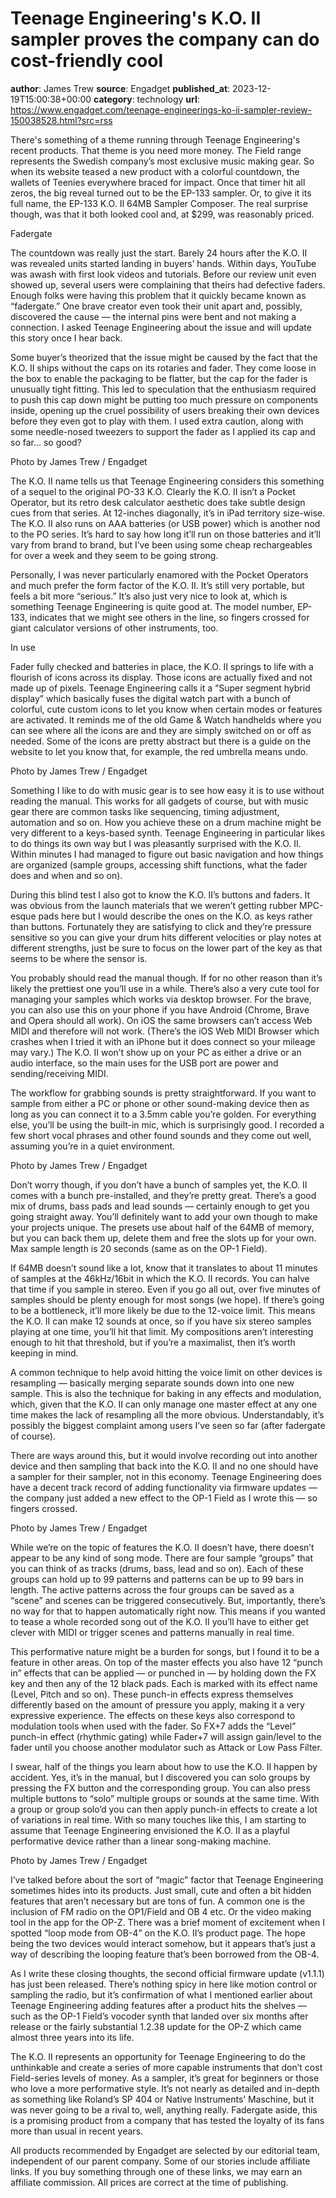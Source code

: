 # Teenage Engineering's K.O. II sampler proves the company can do cost-friendly cool
**author**: James Trew
**source**: Engadget
**published_at**: 2023-12-19T15:00:38+00:00
**category**: technology
**url**: https://www.engadget.com/teenage-engineerings-ko-ii-sampler-review-150038528.html?src=rss

There's something of a theme running through Teenage Engineering's recent products. That theme is you need more money. The Field range represents the Swedish company’s most exclusive music making gear. So when its website teased a new product with a colorful countdown, the wallets of Teenies everywhere braced for impact. Once that timer hit all zeros, the big reveal turned out to be the EP-133 sampler. Or, to give it its full name, the EP-133 K.O. II 64MB Sampler Composer. The real surprise though, was that it both looked cool and, at $299, was reasonably priced.

Fadergate

The countdown was really just the start. Barely 24 hours after the K.O. II was revealed units started landing in buyers’ hands. Within days, YouTube was awash with first look videos and tutorials. Before our review unit even showed up, several users were complaining that theirs had defective faders. Enough folks were having this problem that it quickly became known as “fadergate.” One brave creator even took their unit apart and, possibly, discovered the cause — the internal pins were bent and not making a connection. I asked Teenage Engineering about the issue and will update this story once I hear back.

Some buyer’s theorized that the issue might be caused by the fact that the K.O. II ships without the caps on its rotaries and fader. They come loose in the box to enable the packaging to be flatter, but the cap for the fader is unusually tight fitting. This led to speculation that the enthusiasm required to push this cap down might be putting too much pressure on components inside, opening up the cruel possibility of users breaking their own devices before they even got to play with them. I used extra caution, along with some needle-nosed tweezers to support the fader as I applied its cap and so far… so good?

Photo by James Trew / Engadget

The K.O. II name tells us that Teenage Engineering considers this something of a sequel to the original PO-33 K.O. Clearly the K.O. II isn’t a Pocket Operator, but its retro desk calculator aesthetic does take subtle design cues from that series. At 12-inches diagonally, it’s in iPad territory size-wise. The K.O. II also runs on AAA batteries (or USB power) which is another nod to the PO series. It’s hard to say how long it’ll run on those batteries and it’ll vary from brand to brand, but I’ve been using some cheap rechargeables for over a week and they seem to be going strong.

Personally, I was never particularly enamored with the Pocket Operators and much prefer the form factor of the K.O. II. It’s still very portable, but feels a bit more “serious.” It’s also just very nice to look at, which is something Teenage Engineering is quite good at. The model number, EP-133, indicates that we might see others in the line, so fingers crossed for giant calculator versions of other instruments, too.

In use

Fader fully checked and batteries in place, the K.O. II springs to life with a flourish of icons across its display. Those icons are actually fixed and not made up of pixels. Teenage Engineering calls it a “Super segment hybrid display” which basically fuses the digital watch part with a bunch of colorful, cute custom icons to let you know when certain modes or features are activated. It reminds me of the old Game & Watch handhelds where you can see where all the icons are and they are simply switched on or off as needed. Some of the icons are pretty abstract but there is a guide on the website to let you know that, for example, the red umbrella means undo.

Photo by James Trew / Engadget

Something I like to do with music gear is to see how easy it is to use without reading the manual. This works for all gadgets of course, but with music gear there are common tasks like sequencing, timing adjustment, automation and so on. How you achieve these on a drum machine might be very different to a keys-based synth. Teenage Engineering in particular likes to do things its own way but I was pleasantly surprised with the K.O. II. Within minutes I had managed to figure out basic navigation and how things are organized (sample groups, accessing shift functions, what the fader does and when and so on).

During this blind test I also got to know the K.O. II’s buttons and faders. It was obvious from the launch materials that we weren’t getting rubber MPC-esque pads here but I would describe the ones on the K.O. as keys rather than buttons. Fortunately they are satisfying to click and they’re pressure sensitive so you can give your drum hits different velocities or play notes at different strengths, just be sure to focus on the lower part of the key as that seems to be where the sensor is.

You probably should read the manual though. If for no other reason than it’s likely the prettiest one you’ll use in a while. There’s also a very cute tool for managing your samples which works via desktop browser. For the brave, you can also use this on your phone if you have Android (Chrome, Brave and Opera should all work). On iOS the same browsers can’t access Web MIDI and therefore will not work. (There’s the iOS Web MIDI Browser which crashes when I tried it with an iPhone but it does connect so your mileage may vary.) The K.O. II won’t show up on your PC as either a drive or an audio interface, so the main uses for the USB port are power and sending/receiving MIDI.

The workflow for grabbing sounds is pretty straightforward. If you want to sample from either a PC or phone or other sound-making device then as long as you can connect it to a 3.5mm cable you’re golden. For everything else, you’ll be using the built-in mic, which is surprisingly good. I recorded a few short vocal phrases and other found sounds and they come out well, assuming you’re in a quiet environment.

Photo by James Trew / Engadget

Don’t worry though, if you don’t have a bunch of samples yet, the K.O. II comes with a bunch pre-installed, and they’re pretty great. There’s a good mix of drums, bass pads and lead sounds — certainly enough to get you going straight away. You’ll definitely want to add your own though to make your projects unique. The presets use about half of the 64MB of memory, but you can back them up, delete them and free the slots up for your own. Max sample length is 20 seconds (same as on the OP-1 Field).

If 64MB doesn’t sound like a lot, know that it translates to about 11 minutes of samples at the 46kHz/16bit in which the K.O. II records. You can halve that time if you sample in stereo. Even if you go all out, over five minutes of samples should be plenty enough for most songs (we hope). If there’s going to be a bottleneck, it’ll more likely be due to the 12-voice limit. This means the K.O. II can make 12 sounds at once, so if you have six stereo samples playing at one time, you’ll hit that limit. My compositions aren’t interesting enough to hit that threshold, but if you’re a maximalist, then it’s worth keeping in mind.

A common technique to help avoid hitting the voice limit on other devices is resampling — basically merging separate sounds down into one new sample. This is also the technique for baking in any effects and modulation, which, given that the K.O. II can only manage one master effect at any one time makes the lack of resampling all the more obvious. Understandably, it’s possibly the biggest complaint among users I’ve seen so far (after fadergate of course).

There are ways around this, but it would involve recording out into another device and then sampling that back into the K.O. II and no one should have a sampler for their sampler, not in this economy. Teenage Engineering does have a decent track record of adding functionality via firmware updates — the company just added a new effect to the OP-1 Field as I wrote this — so fingers crossed.

Photo by James Trew / Engadget

While we’re on the topic of features the K.O. II doesn’t have, there doesn’t appear to be any kind of song mode. There are four sample “groups” that you can think of as tracks (drums, bass, lead and so on). Each of these groups can hold up to 99 patterns and patterns can be up to 99 bars in length. The active patterns across the four groups can be saved as a “scene” and scenes can be triggered consecutively. But, importantly, there’s no way for that to happen automatically right now. This means if you wanted to tease a whole recorded song out of the K.O. II you’ll have to either get clever with MIDI or trigger scenes and patterns manually in real time.

This performative nature might be a burden for songs, but I found it to be a feature in other areas. On top of the master effects you also have 12 “punch in” effects that can be applied — or punched in — by holding down the FX key and then any of the 12 black pads. Each is marked with its effect name (Level, Pitch and so on). These punch-in effects express themselves differently based on the amount of pressure you apply, making it a very expressive experience. The effects on these keys also correspond to modulation tools when used with the fader. So FX+7 adds the “Level” punch-in effect (rhythmic gating) while Fader+7 will assign gain/level to the fader until you choose another modulator such as Attack or Low Pass Filter.

I swear, half of the things you learn about how to use the K.O. II happen by accident. Yes, it’s in the manual, but I discovered you can solo groups by pressing the FX button and the corresponding group. You can also press multiple buttons to “solo” multiple groups or sounds at the same time. With a group or group solo’d you can then apply punch-in effects to create a lot of variations in real time. With so many touches like this, I am starting to assume that Teenage Engineering envisioned the K.O. II as a playful performative device rather than a linear song-making machine.

Photo by James Trew / Engadget

I’ve talked before about the sort of “magic” factor that Teenage Engineering sometimes hides into its products. Just small, cute and often a bit hidden features that aren’t necessary but are tons of fun. A common one is the inclusion of FM radio on the OP1/Field and OB 4 etc. Or the video making tool in the app for the OP-Z. There was a brief moment of excitement when I spotted “loop mode from OB-4” on the K.O. II’s product page. The hope being the two devices would interact somehow, but it appears that’s just a way of describing the looping feature that’s been borrowed from the OB-4.

As I write these closing thoughts, the second official firmware update (v1.1.1) has just been released. There’s nothing spicy in here like motion control or sampling the radio, but it’s confirmation of what I mentioned earlier about Teenage Engineering adding features after a product hits the shelves — such as the OP-1 Field’s vocoder synth that landed over six months after release or the fairly substantial 1.2.38 update for the OP-Z which came almost three years into its life.

The K.O. II represents an opportunity for Teenage Engineering to do the unthinkable and create a series of more capable instruments that don’t cost Field-series levels of money. As a sampler, it’s great for beginners or those who love a more performative style. It’s not nearly as detailed and in-depth as something like Roland’s SP 404 or Native Instruments’ Maschine, but it was never going to be a rival to, well, anything really. Fadergate aside, this is a promising product from a company that has tested the loyalty of its fans more than usual in recent years.

All products recommended by Engadget are selected by our editorial team, independent of our parent company. Some of our stories include affiliate links. If you buy something through one of these links, we may earn an affiliate commission. All prices are correct at the time of publishing.